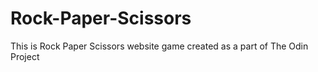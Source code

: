 # Rock-Paper-Scissors
This is Rock Paper Scissors website game created as a part of The Odin Project
